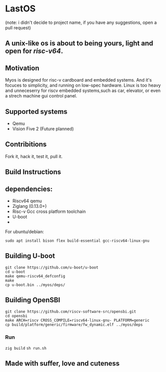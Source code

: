 # LastOS

(note: i didn't decide to project name, if you have any suggestions, open a pull request)

## A unix-like os is about to being yours, light and open for _risc-v64_.
## Motivation
Myos is designed for risc-v cardboard and embedded systems. And it's focuces to simplicity, and running on low-spec hardware. Linux is too heavy and unneceserry for riscv embedded systems,such as car, elevator, or even a strech machine gui control panel.

## Supported systems 
- Qemu
- Vision Five 2 (Future planned) 

## Contribitions

Fork it, hack it, test it, pull it.

## Build Instructions
## dependencies:
- Riscv64 qemu
- Ziglang (0.13.0+)
- Risc-v Gcc cross platform toolchain
- U-boot
- 
For ubuntu/debian:
```
sudo apt install bison flex build-essential gcc-riscv64-linux-gnu
```

## Building U-boot
```
git clone https://github.com/u-boot/u-boot
cd u-boot
make qemu-riscv64_defconfig
make
cp u-boot.bin ../myos/deps/
```
## Building OpenSBI
```
git clone https://github.com/riscv-software-src/opensbi.git
cd opensbi
make ARCH=riscv CROSS_COMPILE=riscv64-linux-gnu- PLATFORM=generic
cp build/platform/generic/firmware/fw_dynamic.elf ../myos/deps
```

### Run
`zig build`
`sh run.sh`
## Made with suffer, love and cuteness
